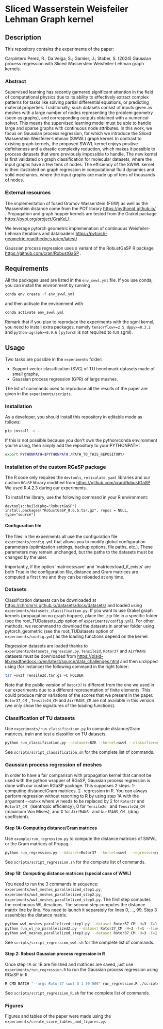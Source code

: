 # Sliced Wasserstein Weisfeiler Lehman Graph kernel

## Description
This repository contains the experiments of the paper:

Carpintero Perez, R.; Da Veiga, S.; Garnier, J.; Staber, S. (2024) Gaussian process regression with Sliced Wasserstein Weisfeiler-Lehman graph kernels.    

### Abstract
Supervised learning has recently garnered significant attention in the field of computational physics due to its ability to effectively extract complex patterns for tasks like solving partial differential equations, or predicting material properties. Traditionally, such datasets consist of inputs given as meshes with a large number of nodes representing the problem geometry (seen as graphs), and corresponding outputs obtained with a numerical solver. This means the supervised learning model must be able to handle large and sparse graphs with continuous node attributes. In this work, we focus on Gaussian process regression, for which we introduce the Sliced Wasserstein Weisfeiler-Lehman (SWWL) graph kernel. In contrast to existing graph kernels, the proposed SWWL kernel enjoys positive definiteness and a drastic complexity reduction, which makes it possible to process datasets that were previously impossible to handle. The new kernel is first validated on graph classification for molecular datasets, where the input graphs have a few tens of nodes. The efficiency of the SWWL kernel is then illustrated on graph regression in computational fluid dynamics and solid mechanics, where the input graphs are made up of tens of thousands of nodes.

### External resources
The implementation of fused Gromov Wasserstein (FGW) as well as the Wasserstein distance come from the POT library https://pythonot.github.io/ .
Propagation and graph hopper kernels are tested from the Grakel package https://pypi.org/project/GraKeL/ .

We leverage pytorch geometric implemenation of continuous Weisfeiler-Lehman iterations and dataloaders https://pytorch-geometric.readthedocs.io/en/latest/ .

Gaussian process regression uses a variant of the RobustGaSP R package https://github.com/cran/RobustGaSP .

## Requirements
All the packages used are listed in the `env_swwl.yml` file. If you use conda, you can install the environment by running

```bash
conda env create -f env_swwl.yml
```

and then activate the environment with

```bash
conda activate env_swwl.yml
```

Remark that if you plan to reproduce the experiments with the sgml kernel, you need to install extra packages, namely `tensorflow>=2.5`, `dppy>=0.3.2` and `python-igraph>=0.9.6` ( `pytorch` is not required to run sgml).

## Usage
Two tasks are possible in the `experiments` folder: 
- Support vector classification (SVC) of TU benchmark datasets made of small graphs,
- Gaussian process regression (GPR) of large meshes.

The list of commands used to reproduce all the results of the paper are given in the `experiments/scripts`.

### Installation

As a developer, you should install this repository in editable mode as follows:

```bash
pip install -e .
```

If this is not possible because you don't own the python/conda environment you're using, then simply add the repository to your PYTHONPATH:

```bash
export PYTHONPATH=$PYTHONPATH:/PATH_TO_THIS_REPOSITORY/
```

### Installation of the custom RGaSP package
The R code only requires the `devtools`, `reticulate`, `yaml` libraries and our custom `RGaSP` library modified from https://github.com/cran/RobustGaSP . We used R.4.2.3 during our experiments.

To install the library, use the following command in your R environment:
```
devtools::build(pkg="RobustGaSP")
install.packages("RobustGaSP_0.6.5.tar.gz", repos = NULL, type="source")
```

#### Configuration file

The files in the experiments all use the configuration file `experiments/config.yml` that allows you to modify global configuration parameters (optimization settings, backup options, file paths, etc.). These parameters may remain unchanged, but the paths to the datasets must be changed by the user.

Importantly, if the option 'matrices:save' and 'matrices:load_if_exists' are both True in the configuration file, distance and Gram matrices are computed a first time and they can be reloaded at any time. 

### Datasets
Classification datasets can be downloaded at https://chrsmrrs.github.io/datasets/docs/datasets/ and loaded using `experiments/datasets_classification.py`. If you want to use Grakel graph kernels (propagation ou graph hopper), place the .zip file in a specific folder (see the root_TUDatasets_zip option of `experiments/config.yml`). For other methods, we recommand to download the datasets in another folder using pytorch_geometric (see the root_TUDatasets option of `experiments/config.yml`) as the loading functions depend on the kernel.

Regression datasets are loaded thanks to `experiments/datasets_regression.py`. `Tensile2d`, `Rotor37` and `AirfRANS` datasets must be downloaded from https://plaid-lib.readthedocs.io/en/latest/source/data_challenges.html and then unzipped using (for instance) the following command in the right folder: 
```bash
tar –xvzf Tensile2d.tar.gz –C FOLDER
```
Note that the public version of `Rotor37` is different from the one we used in our experiments due to a different representation of finite elements. This could produce minor variations of the scores that we present in the paper. `Rotor37_CM `, `Tensile2d_CM` and  `AirfRANS_CM` are not available in this version (we only show the signatures of the loading functions).

### Classification of TU datasets
Use `experiments/run_classification.py` to compute distance/Gram matrices, train and test a classifier on TU datasets.

```bash
python run_classification.py --dataset=BZR --kernel=swwl --classifier=svc -H 3 -Q=20 -P=10 --seed 0 --verbose=1
```

See `scripts/script_classification.sh` for the complete list of commands.

### Gaussian process regression of meshes

In order to have a fair comparison with propagation kernel that cannot be used with the python wrapper of RGaSP, Gaussian process regression is done with our custom RGaSP package. This supposes 2 steps: 1- computing distance/Gram matrices. 2- regression in R.
You can always perform regression without resorting to R by using step 1A with the argument --out=x where w needs to be replaced by 2 for `Rotor37` and  `Rotor37_CM ` (isentropic efficiency),  0 for  `Tensile2d ` and  `Tensile2d_CM ` (maximum Von Mises), and 0 for  `AirfRANS ` and  `AirfRANS_CM ` (drag coefficient).

#### Step 1A: Computing distance/Gram matrices
Use `example/run_regression.py` to compute the distance matrices of SWWL or the Gram matrices of Propag.

```bash
python run_regression.py --dataset=Rotor37 --kernel=swwl --regressor=rgasp -H 3 -Q=500 -P=50 -T=1 --seeds 0 --verbose=1;
```

See `scripts/script_regression.sh` for the complete list of commands.

#### Step 1B: Computing distance matrices (special case of WWL) 
You need to run the 3 commands in sequence: `experiments/wwl_meshes_parallelized_step1.py`, `experiments/wwl_meshes_parallelized_step2.py`, `experiments/wwl_meshes_parallelized_step3.py`. The first step computes the continuous WL iterations. The second step computes the distance matrix line by line. You need to launch it separately for lines 0, ..., 99. Step 3 assembles the distance matrix.

```bash
python wwl_meshes_parallelized_step1.py --dataset Rotor37_CM -H=3 -T=1
python run_wl_no_parallelized2.py --dataset Rotor37_CM -H=3 -T=1 --line 0 # 1,2,...,99
python wwl_meshes_parallelized_step3.py --dataset Rotor37_CM -H=3 -T=1
```

See `scripts/script_regression_wwl.sh` for the complete list of commands.

#### Step 2: Robust Gaussian process regression in R
Once step 1A or 1B are finished and matrices are saved, just use `experiments/run_regression.R` to run the Gaussian process regression using RGaSP in R.

```bash
R CMD BATCH "--args Rotor37 swwl 3 1 50 500" run_regression.R ./scripts/logs/o/regression_R/resRotor37CM_swwl_JOBID.txt
```

See `scripts/script_regression_R.sh` for the complete list of commands.

### Figures

Figures and tables of the paper were made using the `experiments/create_score_tables_and_figures.py`.